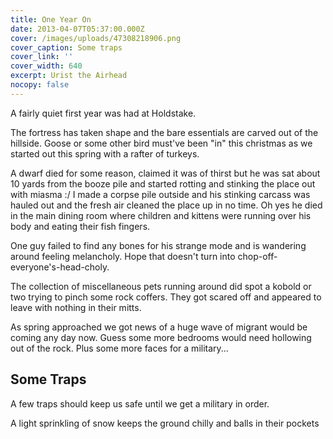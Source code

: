 ```yaml
---
title: One Year On
date: 2013-04-07T05:37:00.000Z
cover: /images/uploads/47308218906.png
cover_caption: Some traps
cover_link: ''
cover_width: 640
excerpt: Urist the Airhead
nocopy: false
---
```

A fairly quiet first year was had at Holdstake.

The fortress has taken shape and the bare essentials are carved out of the hillside. Goose or some other bird must've been "in" this christmas as we started out this spring with a rafter of turkeys.

A dwarf died for some reason, claimed it was of thirst but he was sat about 10 yards from the booze pile and started rotting and stinking the place out with miasma :/ I made a corpse pile outside and his stinking carcass was hauled out and the fresh air cleaned the place up in no time. Oh yes he died in the main dining room where children and kittens were running over his body and eating their fish fingers.

One guy failed to find any bones for his strange mode and is wandering around feeling melancholy. Hope that doesn't turn into
chop-off-everyone's-head-choly.

The collection of miscellaneous pets running around did spot a kobold or two trying to pinch some rock coffers. They got scared off and appeared to leave with nothing in their mitts.

As spring approached we got news of a huge wave of migrant would be coming any day now. Guess some more bedrooms would need hollowing out of the rock. Plus some more faces for a military...

## Some Traps

A few traps should keep us safe until we get a military in order.

A light sprinkling of snow keeps the ground chilly and balls in their pockets
